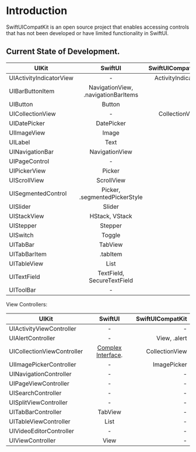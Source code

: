 # Introduction
SwiftUICompatKit is an open source project that enables accessing controls that has not been developed or have limited functionality in SwiftUI.


## Current State of Development.

| UIKit        | SwiftUI           | SwiftUICompatKit  |
| ------------- |:-------------:| -----:|
| UIActivityIndicatorView     | - | ActivityIndicator |
|UIBarButtonItem | NavigationView, .navigationBarItems| - |
|UIButton | Button| - |
|UICollectionView | - | CollectionView |
|UIDatePicker | DatePicker| - |
|UIImageView | Image | - |
|UILabel | Text | - |
|UINavigationBar | NavigationView| - |
|UIPageControl | - | - |
|UIPickerView | Picker | - |
|UIScrollView | ScrollView | - |
|UISegmentedControl | Picker, .segmentedPickerStyle| - |
|UISlider | Slider | - |
|UIStackView | HStack, VStack | - |
|UIStepper | Stepper | - |
|UISwitch | Toggle | - |
|UITabBar | TabView | - |
|UITabBarItem | .tabItem | - |
|UITableView | List| - |
|UITextField | TextField, SecureTextField| - |
|UIToolBar | - | - |

View Controllers:

| UIKit        | SwiftUI           | SwiftUICompatKit  |
| ------------- |:-------------:| -----:|
|UIActivityViewController | - | - |
|UIAlertController | - | View, .alert |
|UICollectionViewController | [Complex Interface](https://developer.apple.com/tutorials/swiftui/composing-complex-interfaces). | CollectionView |
|UIImagePickerController | - | ImagePicker |
|UINavigationController | - | - |
|UIPageViewController | - | - |
|UISearchController | - | - |
|UISplitViewController | - | - |
|UITabBarController | TabView  | - |
|UITableViewController | List  | - |
|UIVideoEditorController | - | - |
|UIViewController | View  | - |